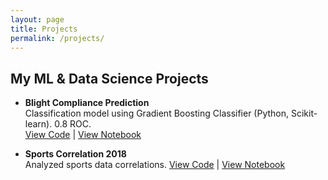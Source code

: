 ```yaml
---
layout: page
title: Projects
permalink: /projects/
---
```

## My ML & Data Science Projects
- **Blight Compliance Prediction**  
  Classification model using Gradient Boosting Classifier (Python, Scikit-learn). 0.8 ROC.  
  [View Code](https://github.com/hmortazavi89/blight-compliance-prediction/blob/b1a0e258ac3adab899e548c514149eefd97ffcef/assignment4.ipynb) | [View Notebook](https://github.com/hmortazavi89/blight-compliance-prediction)


- **Sports Correlation 2018**  
  Analyzed sports data correlations.
  [View Code](https://github.com/hmortazavi89/sports-correlation2018/blob/d0e7eb15bc03571713b3e610133d79269bcc67f5/assignment4.ipynb) | [View Notebook](https://github.com/hmortazavi89/sports-correlation2018.git)